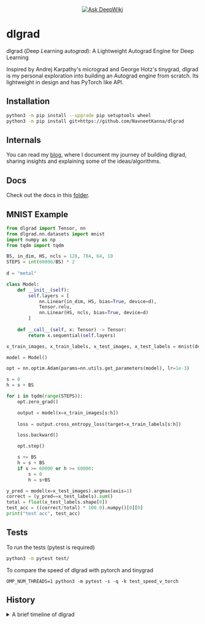 <div align="center">

[![Ask DeepWiki](https://deepwiki.com/badge.svg)](https://deepwiki.com/NavneetKanna/dlgrad)

</div>

# dlgrad

dlgrad (*D*eep *L*earning auto*grad*): A Lightweight Autograd Engine for Deep Learning

Inspired by Andrej Karpathy's micrograd and George Hotz's tinygrad, dlgrad is my personal exploration into building an Autograd engine from scratch. Its lightweight in design and has PyTorch like API.

## Installation

```bash
python3 -m pip install --upgrade pip setuptools wheel
python3 -m pip install git+https://github.com/NavneetKanna/dlgrad
```

## Internals

You can read my [blog](https://navneetkanna.github.io/blog/2024/02/22/dlgrad-Behind-the-scenes.html), where I document my journey of building dlgrad, sharing insights and explaining some of the ideas/algorithms.

## Docs

Check out the docs in this [folder](docs/README.md).
## MNIST Example

```python
from dlgrad import Tensor, nn
from dlgrad.nn.datasets import mnist
import numpy as np
from tqdm import tqdm

BS, in_dim, HS, ncls = 128, 784, 64, 10
STEPS = int(60000/BS) * 2
    
d = "metal"

class Model:
    def __init__(self):
        self.layers = [
            nn.Linear(in_dim, HS, bias=True, device=d),
            Tensor.relu,
            nn.Linear(HS, ncls, bias=True, device=d)
        ]
    
    def __call__(self, x: Tensor) -> Tensor: 
        return x.sequential(self.layers)

x_train_images, x_train_labels, x_test_images, x_test_labels = mnist(device=d)

model = Model()

opt = nn.optim.Adam(params=nn.utils.get_parameters(model), lr=1e-3)

s = 0
h = s + BS

for i in tqdm(range(STEPS)):
    opt.zero_grad()

    output = model(x=x_train_images[s:h])
  
    loss = output.cross_entropy_loss(target=x_train_labels[s:h])

    loss.backward()

    opt.step()

    s += BS
    h = s + BS
    if s >= 60000 or h >= 60000:
        s = 0
        h = s+BS

y_pred = model(x=x_test_images).argmax(axis=1)
correct = (y_pred==x_test_labels).sum()
total = float(x_test_labels.shape[0])
test_acc = ((correct/total) * 100.0).numpy()[0][0]
print("test acc", test_acc)
```

## Tests

To run the tests (pytest is required)

```bash
python3 -m pytest test/
```

To compare the speed of dlgrad with pytorch and tinygrad
```python3
OMP_NUM_THREADS=1 python3 -m pytest -s -q -k test_speed_v_torch
```

##  History

<details>

<summary> A brief timeline of dlgrad </summary>

- I started this project in 2022 with the intention of learning the fundamentals of deep learning. The initial version worked perfectly fine but was just a numpy wrapper.
- In early 2024, I revisted the project and realised that I didnt learn or do much since most of the heavy lifting was done by numpy and this bothered me.
- Hence, I began to rewrite dlgrad, well, in a stupid way. 
- Since, I didnt want to rely on numpy at all, I needed some way of creating the tensors. My genius idea was, let me write C code in python, compile them as a shared file (using subprocess) and load them into python. Suprisingly it worked. The rational was, I wanted *dlgrad* to be a simple pip install, and didnt want to deal with compiling C code.
- However, it was becoming really difficult to manage tensors in C and using them in python. Things were only getting complicated as I sarted to add new ops, losses, etc. And I spent around 8 months doing this. Yea 8 months !!!.
-  At this point I became frustated at myself, saddend by the fact that I am not able to do this.
- Then I was looking at [llm.c](https://github.com/karpathy/llm.c), and I wondered, why am I complicating things. All this complexity was arising from the fact that I didnt want to compile C code when installing. But, by doing that, I will drasctically improve performance, increase speed and reduce complexity. 
- I am not worried about the time since, as Andrej Karpathy mentions in the Lex podcast, these are just scar tissues. I have learnt from the mistake and hopefully will not repeat it in the future :). Hence, the lesson learnt here is that,      
    - **Don't complicate things**
    - **Before starting out on a project, layout a plan, figure out how you are going to do things beforehand, so that in the future, after putting so much effort on something, it should not come to a hault, because, you didnt think it through enough**.
</details>